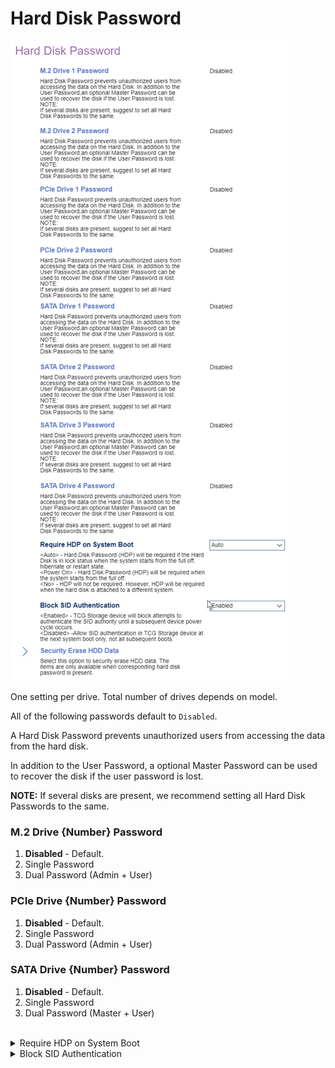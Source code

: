 # Hard Disk Password #

![](./img/thinkcenter_hard_disk_password.png)

<!-- MODEL: M70s disabled, M70q, M90 s & q enter -->

One setting per drive. Total number of drives depends on model.

All of the following passwords default to `Disabled`.

A Hard Disk Password prevents unauthorized users from accessing the data from the hard disk.

In addition to the User Password, a optional Master Password can be used to recover the disk if the user password is lost.

**NOTE:** If several disks are present, we recommend setting all Hard Disk Passwords to the same.

<!-- TODO: Is this really a good recommendation? -->

<!-- TODO: confirm behavior -->

### M.2 Drive {Number} Password ###

1. **Disabled** - Default.
1. Single Password
1. Dual Password (Admin + User)

### PCIe Drive {Number} Password ###

1. **Disabled** - Default.
1. Single Password
1. Dual Password (Admin + User)

### SATA Drive {Number} Password ###

1. **Disabled** - Default.
1. Single Password
1. Dual Password (Master + User)

<br />

<details><summary>Require HDP on System Boot</summary>

One of 3 possible options for the Hard Disk Password (HDP):

1.  **Auto** - HDP will be required if the Hard Disk is in lock status when the system starts from the full off, hibernate or restart state. Default.
2.  Power On - HDP will be required when the system starts from the full off or hibernate state.
3.  No - HDP will not be required. However, HDP will be required when the hard disk is attached to a different system.


<!-- TODO: add WMI
| WMI Setting name | Values | SVP Req'd | AMD/Intel |
|:---|:---|:---|:---|
| RequireHDPonSystemBoot | setting_values | yes_no | amd_intel |
-->


</details>

<details><summary>Block SID Authentication</summary>

Options:

1.  **Enabled** - TCG Storage device will block attempts to authenticate the SID authority until a subsequent device power cycle occurs. Default.
2.  Disabled - Allow SID authentication in TCG Storage device at the next system boot only, not all subsequent boots.

<!-- TODO: add WMI
| WMI Setting name | Values | SVP Req'd | AMD/Intel |
|:---|:---|:---|:---|
| BlockSIDAuthentication | setting_values | yes_no | amd_intel |
-->
</details>

<!-- TODO: feature confirmation -->

<!-- ### Security Erase HDD Data ###

Select this option to security erase HDD data.

The items are only available when corresponding hard disk password is present.

**WARNING:** All HDD data will be erased and the hard disk password will be deleted.

![](./img/thinkcenter_secure_erase_hdd_data.png)

### Erase M.2 Drive {Number} Data ###

Securely erase this M.2 Drive data.

### Erase PCIe Drive {Number} Data ###

Securely erase this PCIe Drive data.

### Erase SATA Drive {Number} Data ###

Securely erase this SATA Drive data. -->